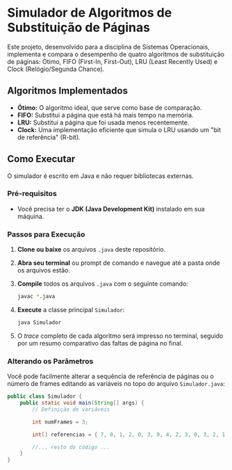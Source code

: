 # Simulador de Algoritmos de Substituição de Páginas

Este projeto, desenvolvido para a disciplina de Sistemas Operacionais, implementa e compara o desempenho de quatro algoritmos de substituição de páginas: Ótimo, FIFO (First-In, First-Out), LRU (Least Recently Used) e Clock (Relógio/Segunda Chance).

## Algoritmos Implementados

- **Ótimo:** O algoritmo ideal, que serve como base de comparação.
- **FIFO:** Substitui a página que está há mais tempo na memória.
- **LRU:** Substitui a página que foi usada menos recentemente.
- **Clock:** Uma implementação eficiente que simula o LRU usando um "bit de referência" (R-bit).

## Como Executar

O simulador é escrito em Java e não requer bibliotecas externas.

### Pré-requisitos

- Você precisa ter o **JDK (Java Development Kit)** instalado em sua máquina.

### Passos para Execução

1.  **Clone ou baixe** os arquivos `.java` deste repositório.

2.  **Abra seu terminal** ou prompt de comando e navegue até a pasta onde os arquivos estão.

3.  **Compile** todos os arquivos `.java` com o seguinte comando:

    ```bash
    javac *.java
    ```

4.  **Execute** a classe principal `Simulador`:

    ```bash
    java Simulador
    ```

5.  O _trace_ completo de cada algoritmo será impresso no terminal, seguido por um resumo comparativo das faltas de página no final.

### Alterando os Parâmetros

Você pode facilmente alterar a sequência de referência de páginas ou o número de frames editando as variáveis no topo do arquivo `Simulador.java`:

```java
public class Simulador {
    public static void main(String[] args) {
        // Definição de variáveis

        int numFrames = 3;

        int[] referencias = { 7, 0, 1, 2, 0, 3, 0, 4, 2, 3, 0, 3, 2, 1, 2, 0, 1, 7, 0, 1 };

        //... resto do código ...
    }
}
```

